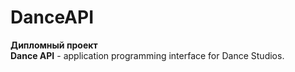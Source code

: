 # DanceAPI
**Дипломный проект** <br>
**Dance API** - application programming interface for Dance Studios.

